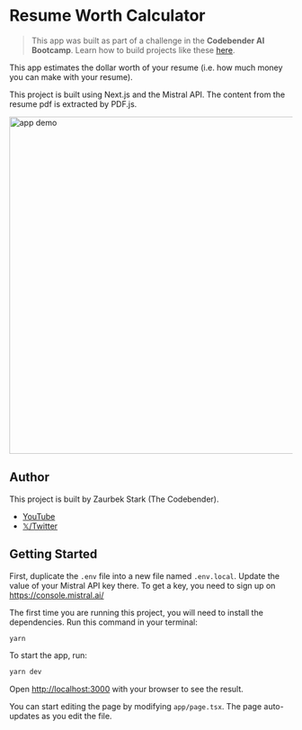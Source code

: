 # Resume Worth Calculator

> This app was built as part of a challenge in the **Codebender AI Bootcamp**. Learn how to build projects like these [here](https://lastcodebender.com/bootcamp).

This app estimates the dollar worth of your resume (i.e. how much money you can make with your resume).

This project is built using Next.js and the Mistral API. The content from the resume pdf is extracted by PDF.js.

<img src="resumeworth-demo.gif" alt="app demo" width=600>

## Author

This project is built by Zaurbek Stark (The Codebender).

- [YouTube](https://www.youtube.com/@thecodebendermaster)
- [𝕏/Twitter](https://twitter.com/ZaurbekStark)

## Getting Started

First, duplicate the `.env` file into a new file named `.env.local`. Update the value of your Mistral API key there. To get a key, you need to sign up on https://console.mistral.ai/

The first time you are running this project, you will need to install the dependencies. Run this command in your terminal:

```bash
yarn
```

To start the app, run:

```bash
yarn dev
```

Open [http://localhost:3000](http://localhost:3000) with your browser to see the result.

You can start editing the page by modifying `app/page.tsx`. The page auto-updates as you edit the file.
